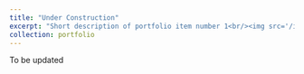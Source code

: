 ```yaml
---
title: "Under Construction"
excerpt: "Short description of portfolio item number 1<br/><img src='/images/500x300.png'>"
collection: portfolio
---
```


To be updated
